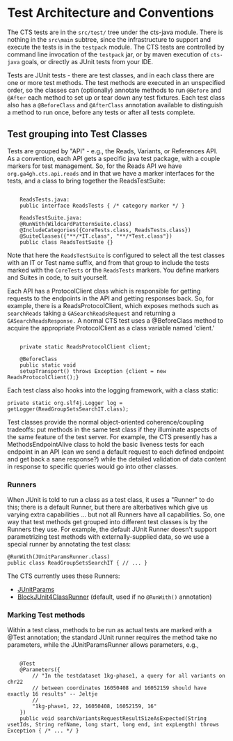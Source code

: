# Test Architecture and Conventions

The CTS tests are in the `src/test/` tree under the cts-java module. There is nothing in the `src\main` subtree, since the infrastructure to support and execute the tests is in the `testpack` module. The CTS tests are controlled by command line invocation of the  `testpack` jar, or by maven execution of `cts-java` goals, or directly as JUnit tests from your IDE.

Tests are JUnit tests - there are test classes, and in each class there are one or more test methods. The test methods are executed in an unspecified order, so the classes can (optionally) annotate methods to run `@Before` and `@After` each method to set up or tear down any test fixtures. Each test class also has a `@BeforeClass` and `@AfterClass` annotation available to distinguish a method to run once, before any tests or after all tests complete.



## Test grouping into Test Classes

Tests are grouped by "API" - e.g., the Reads, Variants, or References API. As a convention, each API gets a specific java test package, with a couple markers for test management. So, for the Reads API we have
`org.ga4gh.cts.api.reads` and in that we have a marker interfaces for the tests, and a class to bring together the ReadsTestSuite:

````

    ReadsTests.java:
    public interface ReadsTests { /* category marker */ }

    ReadsTestSuite.java:
    @RunWith(WildcardPatternSuite.class)
    @IncludeCategories({CoreTests.class, ReadsTests.class})
    @SuiteClasses({"**/*IT.class", "**/*Test.class"})
    public class ReadsTestSuite {}

````

Note that here the `ReadsTestSuite` is configured to select all the test classes with an IT or Test name suffix, and from that group to include the tests marked with the `CoreTests` or the `ReadsTests` markers. You define markers and Suites in code, to suit yourself.

Each API has a ProtocolClient class which is responsible for getting requests to the endpoints in the API and getting responses back. So, for example, there is a ReadsProtocolClient, which exposes methods such as `searchReads` taking a `GASearchReadsRequest` and returning a `GASearchReadsResponse.` A normal CTS test uses a @BeforeClass method to acquire the appropriate ProtocolClient as a class variable named 'client.'

```

    private static ReadsProtocolClient client;

    @BeforeClass
    public static void
    setupTransport() throws Exception {client = new ReadsProtocolClient();}

```

Each test class also hooks into the logging framework, with a class static:

    private static org.slf4j.Logger log = getLogger(ReadGroupSetsSearchIT.class);

Test classes provide the normal object-oriented coherence/coupling tradeoffs: put methods in the same test class if they illuminate aspects of the same feature of the test server. For example, the CTS presently has a <api>MethodsEndpointAlive class to hold the basic liveness tests for each endpoint in an API (can we send a default request to each defined endpoint and get back a sane response?) while the detailed validation of data content in response to specific queries would go into other classes.

### Runners

When JUnit is told to run a class as a test class, it uses a "Runner" to do this; there is a default Runner, but there are alterbatives which give us varying extra capabilities ... but not all Runners have all capabilities. So, one way that test methods get grouped into different test classes is by the Runners they use. For example, the default JUnit Runner doesn't support parametrizing test methods with externally-supplied data, so we use a special runner by annotating the test class:

    @RunWith(JUnitParamsRunner.class)
    public class ReadGroupSetsSearchIT { // ... }


The CTS currently uses these Runners:

- [JUnitParams](https://github.com/Pragmatists/junitparams)
- [BlockJUnit4ClassRunner](http://junit.sourceforge.net/javadoc/org/junit/runners/BlockJUnit4ClassRunner.html) (default, used if no `@RunWith()` annotation)

### Marking Test methods

Within a test class, methods to be run as actual tests are marked with a @Test annotation; the standard JUnit runner requires the method take no parameters, while the JUnitParamsRunner allows parameters, e.g.,

```

    @Test
    @Parameters({
        // "In the testdataset 1kg-phase1, a query for all variants on chr22
        // between coordinates 16050408 and 16052159 should have exactly 16 results" -- Jeltje
        //
        "1kg-phase1, 22, 16050408, 16052159, 16"
    })
    public void searchVariantsRequestResultSizeAsExpected(String vsetIds, String refName, long start, long end, int expLength) throws Exception { /* ... */ }


```